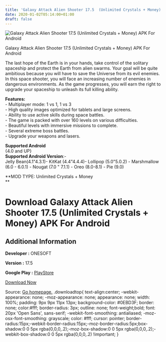 ```yaml
---
title: 'Galaxy Attack Alien Shooter 17.5  (Unlimited Crystals + Money) APK For Android'
date: 2020-01-02T05:14:00+01:00
draft: false
---
```


![Galaxy Attack Alien Shooter 17.5  (Unlimited Crystals + Money) APK For Android](https://i1.wp.com/apkhome.net/wp-content/uploads/2019/11/Galaxy-Attack-Alien-Shooter-17.5--Unlimited-Crystals-Money.png "Galaxy Attack Alien Shooter 17.5  (Unlimited Crystals + Money) APK For Android")

  

Galaxy Attack Alien Shooter 17.5  (Unlimited Crystals + Money) APK For Android

The last hope of the Earth is in your hands, take control of the solitary spaceship and protect the Earth from alien swarms. Your goal will be quite ambitious because you will have to save the Universe from its evil enemies. In this space shooter, you will face an increasing number of enemies in dangerous environments. As the game progresses, you will earn the right to upgrade your spaceship to unleash its full killing ability.

**Features:**  
\- Multiplayer mode: 1 vs 1, 1 vs 3  
\- High quality images optimized for tablets and large screens.  
\- Ability to use active skills during space battles.  
\- The game is packed with over 160 levels on various difficulties.  
\- Beautiful levels with immersive missions to complete.  
\- Several extreme boss battles.  
\- Upgrade your weapons and lasers.

**Supported Android**  
{4.0 and UP}  
**Supported Android Version**:-  
Jelly Bean(4.1"4.3.1)- KitKat (4.4"4.4.4)- Lollipop (5.0"5.0.2) - Marshmallow (6.0 - 6.0.1) - Nougat (7.0 " 7.1.1) - Oreo (8.0-8.1) - Pie (9.0)

**MOD TYPE: Unlimited Crystals + Money  
**

Download Galaxy Attack Alien Shooter 17.5  (Unlimited Crystals + Money) APK For Android
===========================================================================================

Additional Information
----------------------

**Developer :** ONESOFT

**Version :** 17.5

**Google Play :** [PlayStore](https://play.google.com/store/apps/details?id=com.alien.shooter.galaxy.attack)

  

[Download Now](https://store4app.co/post/galaxy-attack-alien-shooter-17-5-od-unlimited-crystals-money-apk-for-android_1573673792)

  
Source: [Go homepage.](https://store4app.co/post/galaxy-attack-alien-shooter-17-5-od-unlimited-crystals-money-apk-for-android_1573673792) .downloadtop{ text-align:center; -webkit-appearance: none; -moz-appearance: none; appearance: none; width: 100%; padding: 9px 9px 11px 13px; background-color: #0EBD3F; border: none; color:#fff; border-radius: 3px; outline: none; font-weight;bold; font: 20px 'Open Sans', sans-serif; -webkit-font-smoothing: antialiased; -moz-osx-font-smoothing: grayscale; color: #fff; cursor: pointer; border-radius:15px;-webkit-border-radius:15px;-moz-border-radius:5px;box-shadow:0 0 5px rgba(0,0,0,.2);-moz-box-shadow:0 0 5px rgba(0,0,0,.2);-webkit-box-shadow:0 0 5px rgba(0,0,0,.2) !important; }